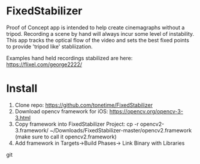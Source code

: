 
# FixedStabilizer

Proof of Concept app is intended to help create cinemagraphs without a tripod. Recording a scene by hand will always incur some level of instability. This app tracks the optical flow of the video and sets the best fixed points to provide 'tripod like' stabliization. 

Examples hand held recordings stabilized are here: https://flixel.com/george2222/

# Install

1. Clone repo: https://github.com/tonetime/FixedStabilizer
2. Download opencv framework for iOS: https://opencv.org/opencv-3-3.html
3. Copy framework into FixedStabilizer Project: cp -r opencv2-3.framework/ ~/Downloads/FixedStabilizer-master/opencv2.framework (make sure to call it opencv2.framework)
4. Add framework in Targets->Build Phases-> Link Binary with Libraries

git
